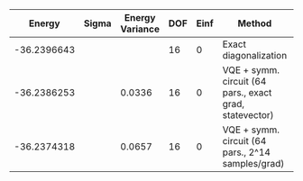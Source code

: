 | Energy      | Sigma | Energy Variance | DOF | Einf | Method                                                  | Reference |
|-------------|-------|-----------------|-----|------|---------------------------------------------------------|-----------|
| -36.2396643 |       |                 | 16  | 0    | Exact diagonalization                                   | [code](https://github.com/varbench/methods/blob/main/scripts/J1J2/square_16_P_0.35/ed_netket.sh) |
| -36.2386253 |       | 0.0336          | 16  | 0    | VQE + symm. circuit (64 pars., exact grad, statevector) | TODO: ask Nikita |
| -36.2374318 |       | 0.0657          | 16  | 0    | VQE + symm. circuit (64 pars., 2^14 samples/grad)       | TODO: ask Nikita |
